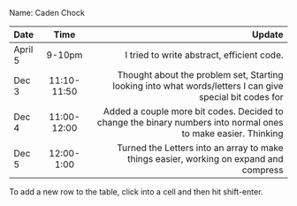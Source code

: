 Name: Caden Chock

| Date    |    Time     |                                                                                                        Update |
|:--------|:-----------:|--------------------------------------------------------------------------------------------------------------:|
| April 5 |   9-10pm    |                                                                    I tried to write abstract, efficient code. |
| Dec 3   | 11:10-11:50 |      Thought about the problem set, Starting looking into what words/letters I can give special bit codes for |
| Dec 4   | 11:00-12:00 | Added a couple more bit codes. Decided to change the binary numbers into normal ones to make easier. Thinking |
| Dec 5   | 12:00-1:00  |                        Turned the Letters into an array to make things easier, working on expand and compress |


To add a new row to the table, click into a cell and then hit shift-enter.